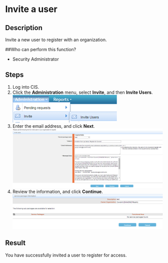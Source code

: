 # Invite a user

## Description
Invite a new user to register with an organization.

##Who can perform this function?
* Security Administrator

## Steps
1. Log into CIS.
2. Click the **Administration** menu, select **Invite**, and then **Invite Users**.
![](ui-2.png)
3. Enter the email address, and click **Next**.
![](oi-2.png)
4. Review the information, and click **Continue**.
![](oi-3.png)

## Result
You have successfully invited a user to register for access.
